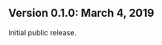 Version 0.1.0:  March 4, 2019
-------------------------------------------------------------------------------

Initial public release.
